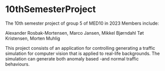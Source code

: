 # 10thSemesterProject
The 10th semester project of group 5 of MED10 in 2023
Members include:

Alexander Rosbak-Mortensen,
Marco Jansen,
Mikkel Bjørndahl Tøt Kristensen,
Morten Muhlig

This project consists of an application for controlling generating a traffic simulation for computer vision that is applied to real-life backgrounds.
The simulation can generate both anomaly based -and normal traffic behaviours. 
